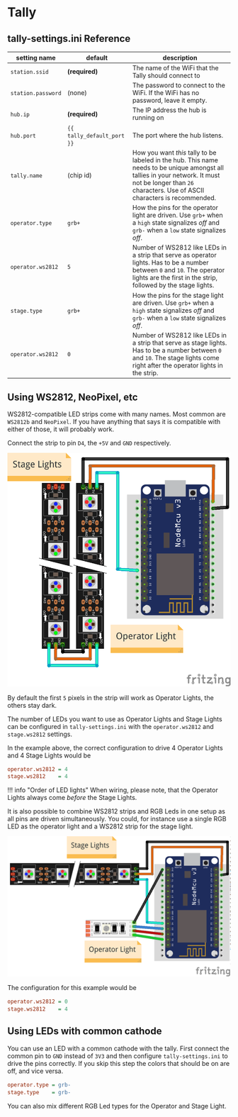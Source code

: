 # Tally

## tally-settings.ini Reference

| setting name | default | description |
| --- | --- | --- |
| `station.ssid` | **(required)** |The name of the WiFi that the Tally should connect to |
| `station.password` | (none) | The password to connect to the WiFi. If the WiFi has no password, leave it empty. |
| `hub.ip` | **(required)** | The IP address the hub is running on |
| `hub.port` | `{{ tally_default_port }}` | The port where the hub listens. |
| `tally.name` | (chip id) | How you want _this_ tally to be labeled in the hub. This name needs to be unique amongst all tallies in your network. It must not be longer than `26` characters. Use of ASCII characters is recommended. |
| `operator.type` | `grb+` | How the pins for the operator light are driven. Use `grb+` when a `high` state signalizes _off_ and `grb-` when a `low` state signalizes _off_. |
| `operator.ws2812` | `5` | Number of WS2812 like LEDs in a strip that serve as operator lights. Has to be a number between `0` and `10`. The operator lights are the first in the strip, followed by the stage lights. |
| `stage.type` | `grb+` | How the pins for the stage light are driven. Use `grb+` when a `high` state signalizes _off_ and `grb-` when a `low` state signalizes _off_. |
| `operator.ws2812` | `0` | Number of WS2812 like LEDs in a strip that serve as stage lights. Has to be a number between `0` and `10`. The stage  lights come right after the operator lights in the strip. |

## Using WS2812, NeoPixel, etc

WS2812-compatible LED strips come with many names. Most common are `WS2812b` and `NeoPixel`. If you have
anything that says it is compatible with either of those, it will probably work.

Connect the strip to pin `D4`, the `+5V` and `GND` respectively.

![connection of a WS2812 strip](images/tally-schematics-ws2812.png)

By default the first `5` pixels in the strip will work as Operator Lights, the others stay dark.

The number of LEDs you want to use as Operator Lights and Stage Lights can be configured in 
`tally-settings.ini` with the `operator.ws2812` and `stage.ws2812` settings.

In the example above, the correct configuration to drive 4 Operator Lights and 4 Stage Lights
would be

````ini
operator.ws2812 = 4
stage.ws2812    = 4
````

!!! info "Order of LED lights"
    When wiring, please note, that the Operator Lights always come _before_ the Stage Lights.

It is also possible to combine WS2812 strips and RGB Leds in one setup as all pins are driven
simultaneously. You could, for instance use a single RGB LED as the operator light and a
WS2812 strip for the stage light.

![connection of a WS2812 strip](images/tally-schematics-ws2812-rgb.png)

The configuration for this example would be

````ini
operator.ws2812 = 0
stage.ws2812    = 4
````

## Using LEDs with common cathode

You can use an LED with a common cathode with the tally. First connect the common pin
to `GND` instead of `3V3` and then configure `tally-settings.ini` to drive the pins correctly.
If you skip this step the colors that should be on are off, and vice versa.

````ini
operator.type = grb-
stage.type    = grb-
````

You can also mix different RGB Led types for the Operator and Stage Light.